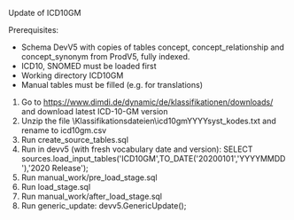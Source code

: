 Update of ICD10GM

Prerequisites:
- Schema DevV5 with copies of tables concept, concept_relationship and concept_synonym from ProdV5, fully indexed.
- ICD10, SNOMED must be loaded first
- Working directory ICD10GM
- Manual tables must be filled (e.g. for translations)

1. Go to https://www.dimdi.de/dynamic/de/klassifikationen/downloads/ and download latest ICD-10-GM version
2. Unzip the file \Klassifikationsdateien\icd10gmYYYYsyst_kodes.txt and rename to icd10gm.csv
3. Run create_source_tables.sql
4. Run in devv5 (with fresh vocabulary date and version): SELECT sources.load_input_tables('ICD10GM',TO_DATE('20200101','YYYYMMDD'),'2020 Release');
5. Run manual_work/pre_load_stage.sql
6. Run load_stage.sql
7. Run manual_work/after_load_stage.sql
8. Run generic_update: devv5.GenericUpdate();
